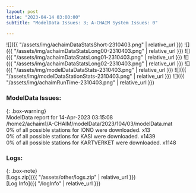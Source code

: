```yaml
---
layout: post
title: "2023-04-14 03:00:00"
subtitle: "ModelData Issues: 3; A-CHAIM System Issues: 0"

---
```


![]({{ "/assets/img/achaimDataStatsShort-2310403.png" | relative_url }})
![]({{ "/assets/img/achaimDataStatsLong00-2310403.png" | relative_url }})
![]({{ "/assets/img/achaimDataStatsLong01-2310403.png" | relative_url }})
![]({{ "/assets/img/achaimDataStatsLong02-2310403.png" | relative_url }})
![]({{ "/assets/img/modelDataDataStats-2310403.png" | relative_url }})
![]({{ "/assets/img/modelDataStationStats-2310403.png" | relative_url }})
![]({{ "/assets/img/achaimRunTime-2310403.png" | relative_url }})


### ModelData Issues:  
  
{: .box-warning}  
 ModelData report for 14-Apr-2023 03:15:08   
 /home2/achaim1/A-CHAIM/modelData/2023/104/03/modelData.mat   
 0% of all possible stations for IONO were downloaded. x13   
 0% of all possible stations for KASI were downloaded. x1439   
 0% of all possible stations for KARTVERKET were downloaded. x1148   
  


### Logs:  
  
{: .box-note}  
[Logs.zip]({{ "/assets/other/logs.zip" | relative_url }})  
[Log Info]({{ "/logInfo" | relative_url }})  
